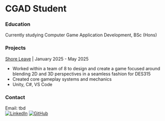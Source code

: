 # CGAD Student

### Education
Currently studying Computer Game Application Development, BSc (Hons)

### Projects

[Shore Leave](https://github.com/Alessandro6922/DES315) | January 2025 - May 2025
* Worked within a team of 8 to design and create a game focused around blending 2D and 3D perspectives in a seamless fashion for DES315
* Created core gameplay systems and mechanics
* Unity, C#, VS Code


### Contact
Email: tbd <br>
[![LinkedIn](https://img.shields.io/badge/LinkedIn-0077B5?style=for-the-badge&logo=linkedin&logoColor=white)](https://www.linkedin.com/in/david-anderson-3b90a521b/)
[![GitHub](https://img.shields.io/badge/GitHub-100000?style=for-the-badge&logo=github&logoColor=white)](https://github.com/2201752DA)
